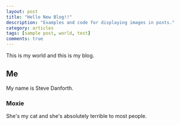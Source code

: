 ```yaml
---
layout: post
title: "Hello New Blog!!"
description: "Examples and code for displaying images in posts."
category: articles
tags: [sample post, world, test]
comments: true  
---
```


This is my world and this is my blog. 

## Me

My name is Steve Danforth.

### Moxie

She's my cat and she's absolutely terrible to most people.
